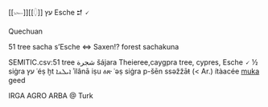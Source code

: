 [[𓆱]][[𓆭]] עץ‎ Esche 𒄑 🗸  

Quechuan  

51 tree sacha s’Esche ⇔ Saxen!? forest sachakuna  

SEMITIC.csv:51	tree 	شجرة‎ 	šájara 	Theieree,caygpra	tree, cypres, Esche	🗸 ½ 	siġra 	עץ‎ 	ʿéṣ 	ḫt	ܐܝܠܢܐ‎ ʾilânā 	iṣu 	ዕጽ 	ʿəṣ 	siġra 		p-šēn 	ssəžžāŧ (< Ar.) 	ítàacée 	[muka](MUS) 	geed  

IRGA AGRO ARBA @ Turk  